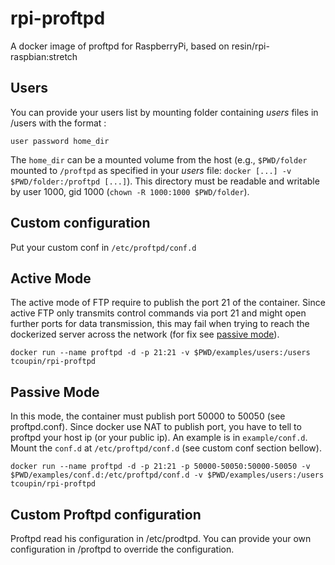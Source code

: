 # rpi-proftpd

A docker image of proftpd for RaspberryPi, based on resin/rpi-raspbian:stretch

## Users

You can provide your users list by mounting folder containing *users* files in /users with the format :

```
user password home_dir
```

The `home_dir` can be a mounted volume from the host (e.g., `$PWD/folder` mounted to `/proftpd` as specified in your *users* file: `docker [...] -v $PWD/folder:/proftpd [...]`). This directory must be readable and writable by user 1000, gid 1000 (`chown -R 1000:1000 $PWD/folder`).

## Custom configuration

Put your custom conf in `/etc/proftpd/conf.d`

## Active Mode

The active mode of FTP require to publish the port 21 of the container. Since active FTP only transmits control commands via port 21 and might open further ports for data transmission, this may fail when trying to reach the dockerized server across the network (for fix see [passive mode](#Passive-Mode)).

```
docker run --name proftpd -d -p 21:21 -v $PWD/examples/users:/users tcoupin/rpi-proftpd
```

## Passive Mode

In this mode, the container must publish port 50000 to 50050 (see proftpd.conf). Since docker use NAT to publish port, you have to tell to proftpd your host ip (or your public ip). An example is in `example/conf.d`. Mount the `conf.d` at `/etc/proftpd/conf.d` (see custom conf section bellow).

```
docker run --name proftpd -d -p 21:21 -p 50000-50050:50000-50050 -v $PWD/examples/conf.d:/etc/proftpd/conf.d -v $PWD/examples/users:/users tcoupin/rpi-proftpd
```

## Custom Proftpd configuration

Proftpd read his configuration in /etc/prodtpd. You can provide your own  configuration in /proftpd to override the configuration.

